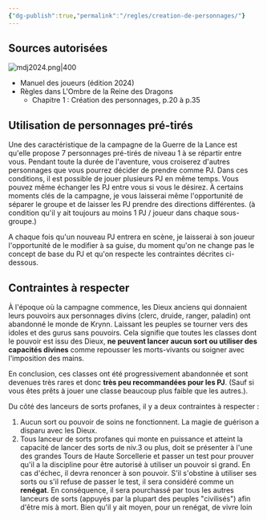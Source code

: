 ```yaml
---
{"dg-publish":true,"permalink":"/regles/creation-de-personnages/"}
---
```


## Sources autorisées

![mdj2024.png|400](/img/user/assets/mdj2024.png)
- Manuel des joueurs (édition 2024)
- Règles dans L'Ombre de la Reine des Dragons
	- Chapitre 1 : Création des personnages, p.20 à p.35

## Utilisation de personnages pré-tirés
Une des caractéristique de la campagne de la Guerre de la Lance est qu'elle propose 7 personnages pré-tirés de niveau 1 à se répartir entre vous. Pendant toute la durée de l'aventure, vous croiserez d'autres personnages que vous pourrez décider de prendre comme PJ. Dans ces conditions, il est possible de jouer plusieurs PJ en même temps. Vous pouvez même échanger les PJ entre vous si vous le désirez. À certains moments clés de la campagne, je vous laisserai même l'opportunité de séparer le groupe et de laisser les PJ prendre des directions différentes. (à condition qu'il y ait toujours au moins 1 PJ / joueur dans chaque sous-groupe.)

A chaque fois qu'un nouveau PJ entrera en scène, je laisserai à son joueur l'opportunité de le modifier à sa guise, du moment qu'on ne change pas le concept de base du PJ et qu'on respecte les contraintes décrites ci-dessous.

## Contraintes à respecter
À l'époque où la campagne commence, les Dieux anciens qui donnaient leurs pouvoirs aux personnages divins (clerc, druide, ranger, paladin) ont abandonné le monde de Krynn. Laissant les peuples se tourner vers des idoles et des gurus sans pouvoirs.
Cela signifie que toutes les classes dont le pouvoir est issu des Dieux, **ne peuvent lancer aucun sort ou utiliser des capacités divines** comme repousser les morts-vivants ou soigner avec l'imposition des mains.

En conclusion, ces classes ont été progressivement abandonnée et sont devenues très rares et donc **très peu recommandées pour les PJ**. (Sauf si vous êtes prêts à jouer une classe beaucoup plus faible que les autres.).

Du côté des lanceurs de sorts profanes, il y a deux contraintes à respecter : 
1. Aucun sort ou pouvoir de soins ne fonctionnent. La magie de guérison a disparu avec les Dieux.
2. Tous lanceur de sorts profanes qui monte en puissance et atteint la capacité de lancer des sorts de niv.3 ou plus, doit se présenter à l'une des grandes Tours de Haute Sorcellerie et passer un test pour prouver qu'il a la discipline pour être autorisé à utiliser un pouvoir si grand. En cas d'échec, il devra renoncer à son pouvoir. S'il s'obstine à utiliser ses sorts ou s'il refuse de passer le test, il sera considéré comme un **renégat**. En conséquence, il sera pourchassé par tous les autres lanceurs de sorts (appuyés par la plupart des peuples "civilisés") afin d'être mis à mort. Bien qu'il y ait moyen, pour un renégat, de vivre loin 




